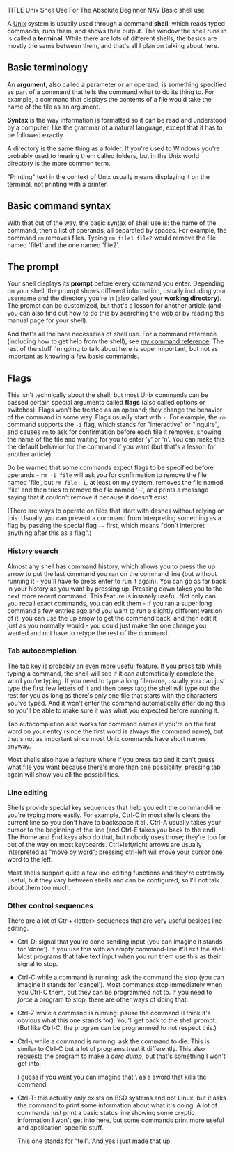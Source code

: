 TITLE Unix Shell Use For The Absolute Beginner
NAV Basic shell use

A [Unix](why_unix) system is usually used through a command **shell**, which reads typed commands, runs them, and shows their output. The window the shell runs in is called a **terminal**. While there are lots of different shells, the basics are mostly the same between them, and that's all I plan on talking about here.

## Basic terminology

An **argument**, also called a parameter or an operand, is something specified as part of a command that tells the command what to do its thing to. For example, a command that displays the contents of a file would take the name of the file as an argument.

**Syntax** is the way information is formatted so it can be read and understood by a computer, like the grammar of a natural language, except that it has to be followed exactly.

A directory is the same thing as a folder. If you're used to Windows you're probably used to hearing them called folders, but in the Unix world directory is the more common term.

"Printing" text in the context of Unix usually means displaying it on the terminal, not printing with a printer.

## Basic command syntax

With that out of the way, the basic syntax of shell use is: the name of the command, then a list of operands, all separated by spaces. For example, the command `rm` removes files. Typing `rm file1 file2` would remove the file named 'file1' and the one named 'file2'.

## The prompt

Your shell displays its **prompt** before every command you enter. Depending on your shell, the prompt shows different information, usually including your username and the directory you're in (also called your **working directory**). The prompt can be customized, but that's a lesson for another article (and you can also find out how to do this by searching the web or by reading the manual page for your shell).

And that's all the bare necessities of shell use. For a command reference (including how to get help from the shell), see [my command reference](commands). The rest of the stuff I'm going to talk about here is super important, but not as important as knowing a few basic commands.

## Flags

This isn't technically about the shell, but most Unix commands can be passed certain special arguments called **flags** (also called options or switches). Flags won't be treated as an operand; they change the behavior of the command in some way. Flags usually start with `-`. For example, the `rm` command supports the `-i` flag, which stands for "interactive" or "inquire", and causes `rm` to ask for confirmation before each file it removes, showing the name of the file and waiting for you to enter 'y' or 'n'. You can make this the default behavior for the command if you want (but that's a lesson for another article).

Do be warned that some commands expect flags to be specified before operands - `rm -i file` will ask you for confirmation to remove the file named 'file', but `rm file -i`, at least on my system, removes the file named 'file' and then tries to remove the file named '-i', and prints a message saying that it couldn't remove it because it doesn't exist.

(There are ways to operate on files that start with dashes without relying on this. Usually you can prevent a command from interpreting something as a flag by passing the special flag `--` first, which means "don't interpret anything after this as a flag".)

### History search

Almost any shell has command history, which allows you to press the up arrow to put the last command you ran on the command line (but without running it - you'll have to press enter to run it again). You can go as far back in your history as you want by pressing up. Pressing down takes you to the next more recent command. This feature is insanely useful. Not only can you recall exact commands, you can edit them - if you ran a super long command a few entries ago and you want to run a slightly different version of it, you can use the up arrow to get the command back, and then edit it just as you normally would - you could just make the one change you wanted and not have to retype the rest of the command.

### Tab autocompletion

The tab key is probably an even more useful feature. If you press tab while typing a command, the shell will see if it can automatically complete the word you're typing. If you need to type a long filename, usually you can just type the first few letters of it and then press tab; the shell will type out the rest for you as long as there's only one file that starts with the characters you've typed. And it won't enter the command automatically after doing this so you'll be able to make sure it was what you expected before running it.

Tab autocompletion also works for command names if you're on the first word on your entry (since the first word is always the command name), but that's not as important since most Unix commands have short names anyway.

Most shells also have a feature where if you press tab and it can't guess what file you want because there's more than one possibility, pressing tab again will show you all the possibilities.

### Line editing

Shells provide special key sequences that help you edit the command-line you're typing more easily. For example, Ctrl-C in most shells clears the current line so you don't have to backspace it all. Ctrl-A usually takes your cursor to the beginning of the line (and Ctrl-E takes you back to the end). The Home and End keys also do that, but nobody uses those; they're too far out of the way on most keyboards. Ctrl+left/right arrows are usually interpreted as "move by word"; pressing ctrl-left will move your cursor one word to the left.

Most shells support quite a few line-editing functions and they're extremely useful, but they vary between shells and can be configured, so I'll not talk about them too much.

### Other control sequences

There are a lot of Ctrl+&lt;letter&gt; sequences that are very useful besides line-editing.

* Ctrl-D: signal that you're done sending input (you can imagine it stands for 'done'). If you use this with an empty command-line it'll exit the shell. Most programs that take text input when you run them use this as their signal to stop.

* Ctrl-C while a command is running: ask the command the stop (you can imagine it stands for 'cancel'). Most commands stop immediately when you Ctrl-C them, but they can be programmed not to. If you need to *force* a program to stop, there are other ways of doing that.

* Ctrl-Z while a command is running: pause the command (I think it's obvious what this one stands for). You'll get back to the shell prompt. (But like Ctrl-C, the program can be programmed to not respect this.)

* Ctrl-\\ while a command is running: ask the command to die. This is similar to Ctrl-C but a lot of programs treat it differently. This also requests the program to make a *core dump*, but that's something I won't get into.

	I guess if you want you can imagine that \ as a sword that kills the command.

* Ctrl-T: this actually only exists on BSD systems and not Linux, but it asks the command to print some information about what it's doing. A lot of commands just print a basic status line showing some cryptic information I won't get into here, but some commands print more useful and application-specific stuff.

	This one stands for "tell". And yes I just made that up.
